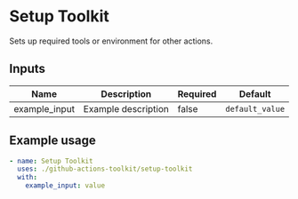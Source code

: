 # Setup Toolkit

Sets up required tools or environment for other actions.

## Inputs

| Name | Description | Required | Default |
|------|-------------|----------|---------|
| example_input | Example description | false | `default_value` |

## Example usage

```yaml
- name: Setup Toolkit
  uses: ./github-actions-toolkit/setup-toolkit
  with:
    example_input: value
```
